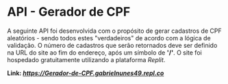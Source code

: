 # API - Gerador de CPF
A seguinte API foi desenvolvida com o propósito de gerar cadastros
de CPF aleatórios - sendo todos estes "verdadeiros" de acordo com a
lógica de validação. O número de cadastros que serão retornados deve ser
definido na URL do site ao fim do endereço, após um símbolo de **'/'**. O
site foi hospedado gratuitamente utilizando a plataforma *Replit*.

**Link: *https://Gerador-de-CPF.gabrielnunes49.repl.co***
